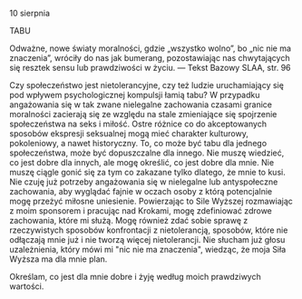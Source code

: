10 sierpnia

TABU

 Odważne, nowe światy moralności, gdzie „wszystko wolno”, bo „nic nie ma znaczenia”, wróciły do nas jak bumerang, pozostawiając nas chwytających się resztek sensu lub prawdziwości w życiu. — Tekst Bazowy SLAA, str. 96

 Czy społeczeństwo jest nietolerancyjne, czy też ludzie uruchamiający się pod wpływem psychologicznej kompulsji łamią tabu? W przypadku angażowania się w tak zwane nielegalne zachowania czasami granice moralności zacierają się ze względu na stale zmieniające się spojrzenie społeczeństwa na seks i miłość. Ostre różnice co do akceptowanych sposobów ekspresji seksualnej mogą mieć charakter kulturowy, pokoleniowy, a nawet historyczny. To, co może być tabu dla jednego społeczeństwa, może być dopuszczalne dla innego. Nie muszę wiedzieć, co jest dobre dla innych, ale mogę określić, co jest dobre dla mnie. Nie muszę ciągle gonić się za tym co zakazane tylko dlatego, że mnie to kusi. Nie czuję już potrzeby angażowania się w nielegalne lub antyspołeczne zachowania, aby wyglądać fajnie w oczach osoby z którą potencjalnie mogę przeżyć miłosne uniesienie. Powierzając to Sile Wyższej rozmawiając z moim sponsorem i pracując nad Krokami, mogę zdefiniować zdrowe zachowania, które mi służą. Mogę również zdać sobie sprawę z rzeczywistych sposobów konfrontacji z nietolerancją, sposobów, które nie odłączają mnie już i nie tworzą więcej nietolerancji. Nie słucham już głosu uzależnienia, który mówi mi "nic nie ma znaczenia", wiedząc, że moja Siła Wyższa ma dla mnie plan.

Określam, co jest dla mnie dobre i żyję według moich prawdziwych wartości.
